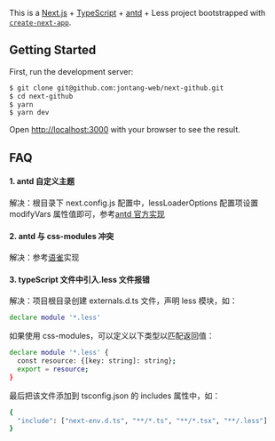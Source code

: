 This is a [Next.js](https://nextjs.org/) + [TypeScript](https://www.tslang.cn/docs/handbook/react-&-webpack.html) + [antd](https://ant.design/index-cn) + Less project bootstrapped with [`create-next-app`](https://github.com/vercel/next.js/tree/canary/packages/create-next-app).

## Getting Started

First, run the development server:

```bash
$ git clone git@github.com:jontang-web/next-github.git
$ cd next-github
$ yarn
$ yarn dev
```

Open [http://localhost:3000](http://localhost:3000) with your browser to see the result.

## FAQ

#### 1. antd 自定义主题

解决：根目录下 next.config.js 配置中，lessLoaderOptions 配置项设置 modifyVars 属性值即可，参考[antd 官方实现](https://ant.design/docs/react/use-with-create-react-app-cn#%E8%87%AA%E5%AE%9A%E4%B9%89%E4%B8%BB%E9%A2%98)

#### 2. antd 与 css-modules 冲突

解决：参考[语雀](https://www.yuque.com/steven-kkr5g/aza/ig3x9w)实现

#### 3. typeScript 文件中引入.less 文件报错

解决：项目根目录创建 externals.d.ts 文件，声明 less 模块，如：

```bash
declare module '*.less'
```

如果使用 css-modules，可以定义以下类型以匹配返回值：

```bash
declare module '*.less' {
  const resource: {[key: string]: string};
  export = resource;
}
```

最后把该文件添加到 tsconfig.json 的 includes 属性中，如：

```bash
{
  "include": ["next-env.d.ts", "**/*.ts", "**/*.tsx", "**/.less"]
}
```

